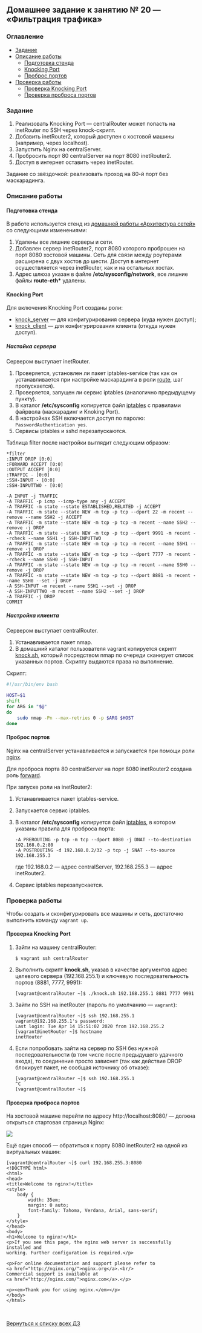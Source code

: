 ## Домашнее задание к занятию № 20 — «Фильтрация трафика»  <!-- omit in toc -->

### Оглавление  <!-- omit in toc -->

- [Задание](#Задание)
- [Описание работы](#Описание-работы)
  - [Подготовка стенда](#Подготовка-стенда)
  - [Knocking Port](#knocking-port)
  - [Проброс портов](#Проброс-портов)
- [Проверка работы](#Проверка-работы)
  - [Проверка Knocking Port](#Проверка-knocking-port)
  - [Проверка проброса портов](#Проверка-проброса-портов)

### Задание

1. Реализовать Knocking Port — centralRouter может попасть на inetRouter по SSH через knock-скрипт.
2. Добавить inetRouter2, который доступен с хостовой машины (например, через localhost).
3. Запустить Nginx на centralServer.
4. Пробросить порт 80 centralServer на порт 8080 inetRouter2.
5. Доступ в интернет оставить через inetRouter.

Задание со звёздочкой: реализовать проход на 80-й порт без маскарадинга.

### Описание работы

#### Подготовка стенда

В работе используется стенд из [домашней работы «Архитектура сетей»](../hw-19) со следующими изменениями:

1. Удалены все лишние серверы и сети.
2. Добавлен сервер inetRouter2, порт 8080 которого проброшен на порт 8080 хостовой машины. Сеть для связи между роутерами расширена с двух хостов до шести. Доступ в интернет осуществляется через inetRouter, как и на остальных хостах.
3. Адрес шлюза указан в файле **/etc/sysconfig/network**, все лишние файлы **route-eth\*** удалены.

#### Knocking Port

Для включения Knocking Port созданы роли:
- [knock_server](provisioning/roles/knock_server) — для конфигурирования сервера (куда нужен доступ);
- [knock_client](provisioning/roles/knock_client) — для конфигурирования клиента (откуда нужен доступ).

##### Настойка сервера  <!-- omit in toc -->

Сервером выступает inetRouter.

1. Проверяется, установлен ли пакет iptables-service (так как он устанавливается при настройке маскарадинга в роли [route](provisioning/roles/route), шаг пропускается).
2. Проверяется, запущен ли сервис iptables (аналогично предыдущему пункту).
3. В каталог **/etc/sysconfig** копируется файл [iptables](provisioning/roles/knock_server/templates/iptables.j2) с правилами файрвола (маскарадинг и Knoking Port).
4. В настройках SSH включается доступ по паролю: `PasswordAuthentication yes`.
5. Сервисы iptables и sshd перезапускаются.

Таблица filter после настройки выглядит следующим образом:

```
*filter
:INPUT DROP [0:0]
:FORWARD ACCEPT [0:0]
:OUTPUT ACCEPT [0:0]
:TRAFFIC - [0:0]
:SSH-INPUT - [0:0]
:SSH-INPUTTWO - [0:0]

-A INPUT -j TRAFFIC
-A TRAFFIC -p icmp --icmp-type any -j ACCEPT
-A TRAFFIC -m state --state ESTABLISHED,RELATED -j ACCEPT
-A TRAFFIC -m state --state NEW -m tcp -p tcp --dport 22 -m recent --remove --name SSH2 -j ACCEPT
-A TRAFFIC -m state --state NEW -m tcp -p tcp -m recent --name SSH2 --remove -j DROP
-A TRAFFIC -m state --state NEW -m tcp -p tcp --dport 9991 -m recent --rcheck --name SSH1 -j SSH-INPUTTWO
-A TRAFFIC -m state --state NEW -m tcp -p tcp -m recent --name SSH1 --remove -j DROP
-A TRAFFIC -m state --state NEW -m tcp -p tcp --dport 7777 -m recent --rcheck --name SSH0 -j SSH-INPUT
-A TRAFFIC -m state --state NEW -m tcp -p tcp -m recent --name SSH0 --remove -j DROP
-A TRAFFIC -m state --state NEW -m tcp -p tcp --dport 8881 -m recent --name SSH0 --set -j DROP
-A SSH-INPUT -m recent --name SSH1 --set -j DROP
-A SSH-INPUTTWO -m recent --name SSH2 --set -j DROP
-A TRAFFIC -j DROP
COMMIT
```

##### Настройка клиента  <!-- omit in toc -->

Сервером выступает centralRouter.

1. Устанавливается пакет nmap.
2. В домашний каталог пользователя vagrant копируется скрипт [knock.sh](provisioning/roles/knock_client/files/knock.sh), который посредством nmap по очереди сканирует список указанных портов. Скрипту выдаются права на выполнение.

Скрипт:

```bash
#!/usr/bin/env bash

HOST=$1
shift
for ARG in "$@"
do
    sudo nmap -Pn --max-retries 0 -p $ARG $HOST
done
```

#### Проброс портов

Nginx на centralServer устанавливается и запускается при помощи роли [nginx](provisioning/roles/nginx).

Для проброса порта 80 centralServer на порт 8080 inetRouter2 создана роль [forward](provisioning/roles/forward).

При запуске роли на inetRouter2:

1. Устанавливается пакет iptables-service.
2. Запускается сервис iptables.
3. В каталог **/etc/sysconfig** копируется файл [iptables](provisioning/roles/forward/templates/iptables.j2), в котором указаны правила для проброса порта:

    ```
    -A PREROUTING -p tcp -m tcp --dport 8080 -j DNAT --to-destination 192.168.0.2:80
    -A POSTROUTING -d 192.168.0.2/32 -p tcp -j SNAT --to-source 192.168.255.3
    ```

    где 192.168.0.2 — адрес centralServer, 192.168.255.3 — адрес inetRouter2.

4. Сервис iptables перезапускается.

### Проверка работы

Чтобы создать и сконфигурировать все машины и сеть, достаточно выполнить команду `vagrant up`.

#### Проверка Knocking Port

1. Зайти на машину centralRouter:

    ```console
    $ vagrant ssh centralRouter
    ```

2. Выполнить скрипт **knock.sh**, указав в качестве аргументов адрес целевого сервера (192.168.255.1) и ключевую последовательность портов (8881, 7777, 9991):

    ```console
    [vagrant@centralRouter ~]$ ./knock.sh 192.168.255.1 8881 7777 9991
    ```

3. Зайти по SSH на inetRouter (пароль по умолчанию — `vagrant`):

    ```console
    [vagrant@centralRouter ~]$ ssh 192.168.255.1
    vagrant@192.168.255.1's password: 
    Last login: Tue Apr 14 15:51:02 2020 from 192.168.255.2
    [vagrant@inetRouter ~]$ hostname
    inetRouter
    ```

4. Если попробовать зайти на сервер по SSH без нужной последовательности (в том числе после предыдущего удачного входа), то соединение просто зависнет (так как действие DROP блокирует пакет, не сообщая источнику об отказе):

    ```console
    [vagrant@centralRouter ~]$ ssh 192.168.255.1
    ^C
    [vagrant@centralRouter ~]$
    ```

#### Проверка проброса портов

На хостовой машине перейти по адресу http://localhost:8080/ — должна открыться стартовая страница Nginx:

![](images/nginx.png)

Ещё один способ — обратиться к порту 8080 inetRouter2 на одной из виртуальных машин:

```console
[vagrant@centralRouter ~]$ curl 192.168.255.3:8080
<!DOCTYPE html>
<html>
<head>
<title>Welcome to nginx!</title>
<style>
    body {
        width: 35em;
        margin: 0 auto;
        font-family: Tahoma, Verdana, Arial, sans-serif;
    }
</style>
</head>
<body>
<h1>Welcome to nginx!</h1>
<p>If you see this page, the nginx web server is successfully installed and
working. Further configuration is required.</p>

<p>For online documentation and support please refer to
<a href="http://nginx.org/">nginx.org</a>.<br/>
Commercial support is available at
<a href="http://nginx.com/">nginx.com</a>.</p>

<p><em>Thank you for using nginx.</em></p>
</body>
</html>
```

<br/>

[Вернуться к списку всех ДЗ](../README.md)
